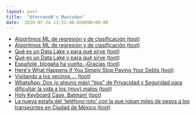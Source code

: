 ```yaml
---
layout: post
title:  "@fernand0's Mastodon"
date:  2024-07-24 11:32:40.858000+00:00
---
```

*  [Algoritmos ML de regresión y de clasificación ](https://wwwhatsnew.com/2024/07/03/algoritmos-ml-de-regresion-y-de-clasificacion) ([toot](https://mastodon.social/@fernand0/112841245383132506))
*  [Algoritmos ML de regresión y de clasificación ](https://wwwhatsnew.com/2024/07/03/algoritmos-ml-de-regresion-y-de-clasificacion) ([toot](https://mastodon.social/@fernand0/112841012336199069))
*  [Qué es un Data Lake y para qué sirve ](https://wwwhatsnew.com/2024/07/03/que-es-un-data-lake-y-para-que-sirve) ([toot](https://mastodon.social/@fernand0/112840776136600274))
*  [Qué es un Data Lake y para qué sirve ](https://wwwhatsnew.com/2024/07/03/que-es-un-data-lake-y-para-que-sirve) ([toot](https://mastodon.social/@fernand0/112840503145475138))
*  [Españole, blogalia ha vuelto. ¡Gracias  ](https://mastodon.social/@vrruiz) ([toot](https://mastodon.social/@fernand0/112840407330766059))
*  [Here's What Happens If You Simply Stop Paying Your Debts ](https://lifehacker.com/money/punishments-for-not-paying-debt) ([toot](https://mastodon.social/@fernand0/112838928961870704))
*  [Visitando a los vecinos … ](https://avecesunafoto.wordpress.com/2024/07/23/visitando-a-los-vecinos) ([toot](https://mastodon.social/@fernand0/112836983454609559))
*  [WhatsApp: Dos (o alguno más) "tips" de Privacidad y Seguridad para dificultar la vida a los (muy) malos ](https://www.elladodelmal.com/2024/07/whatsapp-dos-o-alguno-mas-tips-de.htm) ([toot](https://mastodon.social/@fernand0/112836880357251123))
*  [Holy Keyboard Case, Batman! ](https://hackaday.com/2024/07/12/holy-keyboard-case-batman) ([toot](https://mastodon.social/@fernand0/112836695704268141))
*  [La nueva estafa del 'teléfono roto' con la que roban miles de pesos a los transeúntes en Ciudad de México ](https://www.genbeta.com/seguridad/nueva-estafa-telefono-roto-que-roban-miles-pesos-a-transeuntes-ciudad-mexic) ([toot](https://mastodon.social/@fernand0/112836493863661544))
